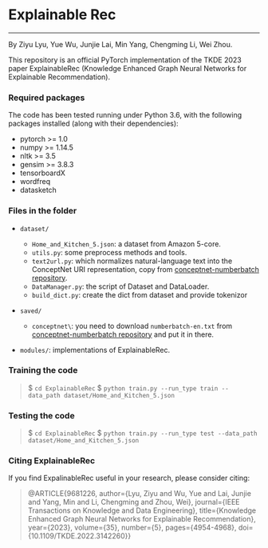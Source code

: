 # Explainable Rec

---
By Ziyu Lyu, Yue Wu, Junjie Lai, Min Yang, Chengming Li, Wei Zhou.

This repository is an official PyTorch implementation of the TKDE 2023 paper ExplainableRec (Knowledge Enhanced Graph Neural Networks for Explainable Recommendation).


### Required packages
The code has been tested running under Python 3.6, with the following packages installed (along with their dependencies):
* pytorch >= 1.0
* numpy >= 1.14.5
* nltk >= 3.5
* gensim >= 3.8.3
* tensorboardX
* wordfreq
* datasketch

### Files in the folder
* `dataset/`
    * `Home_and_Kitchen_5.json`: a dataset from Amazon 5-core.
	* `utils.py`: some preprocess methods and tools.
	* `text2url.py`: which normalizes natural-language text into the ConceptNet URI representation, copy from [conceptnet-numberbatch repository](https://github.com/commonsense/conceptnet-numberbatch).
	* `DataManager.py`: the script of Dataset and DataLoader.
	* `build_dict.py`: create the dict from dataset and provide tokenizor

* `saved/`
	* `conceptnet\`: you need to download `numberbatch-en.txt` from [conceptnet-numberbatch repository](https://github.com/commonsense/conceptnet-numberbatch) and put it in there.

* `modules/`: implementations of ExplainableRec.


### Training the code
> $ `cd ExplainableRec`
> $ `python train.py --run_type train --data_path dataset/Home_and_Kitchen_5.json`

### Testing the code
> $ `cd ExplainableRec`
> $ `python train.py --run_type test --data_path dataset/Home_and_Kitchen_5.json`


### Citing ExplainableRec
If you find ExpalinableRec useful in your research, please consider citing:
> @ARTICLE{9681226,
  author={Lyu, Ziyu and Wu, Yue and Lai, Junjie and Yang, Min and Li, Chengming and Zhou, Wei},
  journal={IEEE Transactions on Knowledge and Data Engineering},
  title={Knowledge Enhanced Graph Neural Networks for Explainable Recommendation},
  year={2023},
  volume={35},
  number={5},
  pages={4954-4968},
  doi={10.1109/TKDE.2022.3142260}}